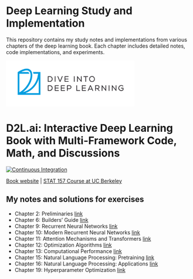 # Deep Learning Study and Implementation
This repository contains my study notes and implementations from various chapters of the deep learning book. Each chapter includes detailed notes, code implementations, and experiments.


<div align="left">
  <img src="https://raw.githubusercontent.com/d2l-ai/d2l-en/master/static/logo-with-text.png" width="350">
</div>

# D2L.ai: Interactive Deep Learning Book with Multi-Framework Code, Math, and Discussions

[![Continuous Integration](https://github.com/d2l-ai/d2l-en/actions/workflows/ci.yml/badge.svg)](https://github.com/d2l-ai/d2l-en/actions/workflows/ci.yml)

[Book website](https://d2l.ai/) | [STAT 157 Course at UC Berkeley](http://courses.d2l.ai/berkeley-stat-157/index.html)

## My notes and solutions for exercises
- Chapter 2: Preliminaries [link](https://docs.google.com/document/d/1sfllfKdj0XYNL1Js62bJXMs77_9QdlJYQZ79LlsuOVQ/edit?usp=sharing)
- Chapter 6: Builders’ Guide [link](#)
- Chapter 9: Recurrent Neural Networks [link](#)
- Chapter 10: Modern Recurrent Neural Networks [link](#)
- Chapter 11: Attention Mechanisms and Transformers [link](#)
- Chapter 12: Optimization Algorithms [link](#)
- Chapter 13: Computational Performance [link](#)
- Chapter 15: Natural Language Processing: Pretraining [link](#)
- Chapter 16: Natural Language Processing: Applications [link](#)
- Chapter 19: Hyperparameter Optimization [link](#)
